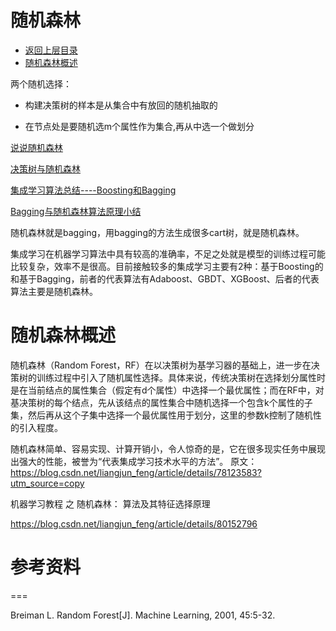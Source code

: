# 随机森林

* [返回上层目录](../ensemble-learning.md)
* [随机森林概述](#随机森林概述)



两个随机选择：

* 构建决策树的样本是从集合中有放回的随机抽取的

* 在节点处是要随机选m个属性作为集合,再从中选一个做划分

[说说随机森林](https://zhuanlan.zhihu.com/p/22097796)






[决策树与随机森林](http://www.cnblogs.com/fionacai/p/5894142.html)

[集成学习算法总结----Boosting和Bagging](http://lib.csdn.net/article/machinelearning/35135)

[Bagging与随机森林算法原理小结](https://mp.weixin.qq.com/s?__biz=MzI4MDYzNzg4Mw==&mid=2247487987&idx=2&sn=9389a64487c53fd59f09dd6b541ee9bc&chksm=ebb42927dcc3a03154332989ae6e07ce84af69b45f8120f8852f6111c655898472a752664fd3&mpshare=1&scene=1&srcid=0711bsXANeXJTAHrLxFmlBIn#rd)

随机森林就是bagging，用bagging的方法生成很多cart树，就是随机森林。

集成学习在机器学习算法中具有较高的准确率，不足之处就是模型的训练过程可能比较复杂，效率不是很高。目前接触较多的集成学习主要有2种：基于Boosting的和基于Bagging，前者的代表算法有Adaboost、GBDT、XGBoost、后者的代表算法主要是随机森林。

# 随机森林概述

随机森林（Random Forest，RF）在以决策树为基学习器的基础上，进一步在决策树的训练过程中引入了随机属性选择。具体来说，传统决策树在选择划分属性时是在当前结点的属性集合（假定有d个属性）中选择一个最优属性；而在RF中，对基决策树的每个结点，先从该结点的属性集合中随机选择一个包含k个属性的子集，然后再从这个子集中选择一个最优属性用于划分，这里的参数k控制了随机性的引入程度。 

随机森林简单、容易实现、计算开销小，令人惊奇的是，它在很多现实任务中展现出强大的性能，被誉为“代表集成学习技术水平的方法”。
原文：https://blog.csdn.net/liangjun_feng/article/details/78123583?utm_source=copy 



机器学习教程 之 随机森林： 算法及其特征选择原理

https://blog.csdn.net/liangjun_feng/article/details/80152796





# 参考资料

===

Breiman L. Random Forest[J]. Machine Learning, 2001, 45:5-32.